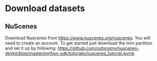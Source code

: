 # Download datasets

## NuScenes
Download Nuscenes from https://www.nuscenes.org/nuscenes. You will need to create an account. To get started just download the mini partition and set it up by following: https://github.com/nutonomy/nuscenes-devkit/blob/master/python-sdk/tutorials/nuscenes_tutorial.ipynb.